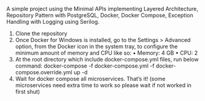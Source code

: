 A simple project using the Minimal APIs implementing Layered Architecture, Repository Pattern with PostgreSQL, Docker, Docker Compose, Exception Handling with Logging using Serilog.
  1.	Clone the repository
  2.	Once Docker for Windows is installed, go to the Settings > Advanced option, from the Docker icon in the system tray, to configure the minimum amount of memory and CPU like so: • Memory: 4 GB • CPU: 2
  3.	At the root directory which include docker-compose.yml files, run below command: docker-compose -f docker-compose.yml -f docker-compose.override.yml up -d
  4.	Wait for docker compose all microservices. That’s it! (some microservices need extra time to work so please wait if not worked in first shut)
